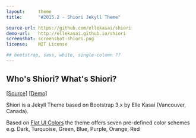 ```yaml
---
layout:     theme
title:      "#2015.2 - Shiori Jekyll Theme"

source-url: https://github.com/ellekasai/shiori
demo-url:   http://ellekasai.github.io/shiori
screenshot: screenshot-shiori.png
license:    MIT License

## bootstrap, sass, white, single-column ??
---
```


## Who's Shiori? What's Shiori?

[[Source]]({{page.source-url}}) [[Demo]]({{page.demo-url}})


Shiori is a Jekyll Theme based on Bootstrap 3.x by Elle Kasai (Vancouver, Canada).

Based on [Flat UI Colors](http://flatuicolors.com) the theme offers
seven pre-defined color schemes
e.g. Dark, Turquoise, Green, Blue, Purple, Orange, Red



